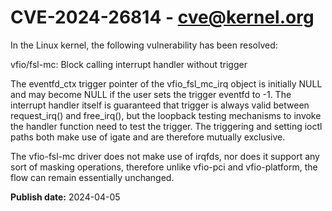 # CVE-2024-26814 - cve@kernel.org

In the Linux kernel, the following vulnerability has been resolved:

vfio/fsl-mc: Block calling interrupt handler without trigger

The eventfd_ctx trigger pointer of the vfio_fsl_mc_irq object is
initially NULL and may become NULL if the user sets the trigger
eventfd to -1.  The interrupt handler itself is guaranteed that
trigger is always valid between request_irq() and free_irq(), but
the loopback testing mechanisms to invoke the handler function
need to test the trigger.  The triggering and setting ioctl paths
both make use of igate and are therefore mutually exclusive.

The vfio-fsl-mc driver does not make use of irqfds, nor does it
support any sort of masking operations, therefore unlike vfio-pci
and vfio-platform, the flow can remain essentially unchanged.

**Publish date:** 2024-04-05

